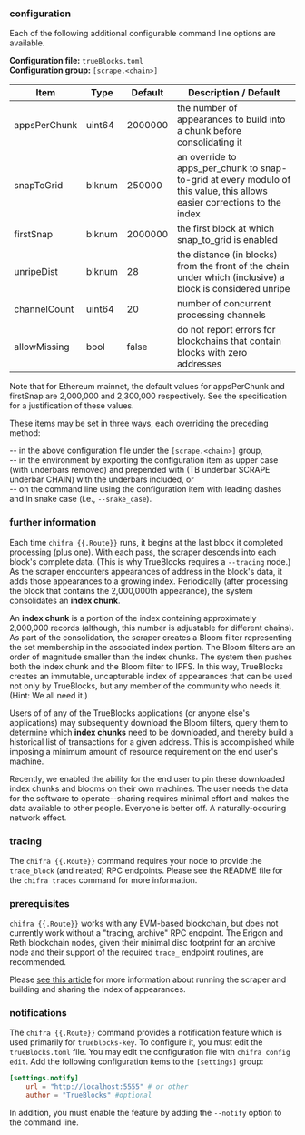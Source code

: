 ### configuration

Each of the following additional configurable command line options are available.

**Configuration file:** `trueBlocks.toml`  
**Configuration group:** `[scrape.<chain>]`

| Item         | Type   | Default | Description / Default                                                                                                    |
| ------------ | ------ | ------- | ------------------------------------------------------------------------------------------------------------------------ |
| appsPerChunk | uint64 | 2000000 | the number of appearances to build into a chunk before consolidating it                                                  |
| snapToGrid   | blknum | 250000  | an override to apps_per_chunk to snap-to-grid at every modulo of this value, this allows easier corrections to the index |
| firstSnap    | blknum | 2000000 | the first block at which snap_to_grid is enabled                                                                         |
| unripeDist   | blknum | 28      | the distance (in blocks) from the front of the chain under which (inclusive) a block is considered unripe                |
| channelCount | uint64 | 20      | number of concurrent processing channels                                                                                 |
| allowMissing | bool   | false   | do not report errors for blockchains that contain blocks with zero addresses                                             |

Note that for Ethereum mainnet, the default values for appsPerChunk and firstSnap are 2,000,000 and 2,300,000 respectively. See the specification for a justification of these values.

These items may be set in three ways, each overriding the preceding method:

-- in the above configuration file under the `[scrape.<chain>]` group,  
-- in the environment by exporting the configuration item as upper case (with underbars removed) and prepended with (TB underbar SCRAPE underbar CHAIN) with the underbars included, or  
-- on the command line using the configuration item with leading dashes and in snake case (i.e., `--snake_case`).

### further information

Each time `chifra {{.Route}}` runs, it begins at the last block it completed processing (plus one). With
each pass, the scraper descends into each block's complete data. (This is why TrueBlocks requires
a `--tracing` node.) As the scraper encounters appearances of address in the
block's data, it adds those appearances to a growing index. Periodically (after processing the
block that contains the 2,000,000th appearance), the system consolidates an **index chunk**.

An **index chunk** is a portion of the index containing approximately 2,000,000 records (although,
this number is adjustable for different chains). As part of the consolidation, the scraper creates
a Bloom filter representing the set membership in the associated index portion. The Bloom filters
are an order of magnitude smaller than the index chunks. The system then pushes both the index
chunk and the Bloom filter to IPFS. In this way, TrueBlocks creates an immutable, uncapturable
index of appearances that can be used not only by TrueBlocks, but any member of the community who
needs it. (Hint: We all need it.)

Users of of any of the TrueBlocks applications (or anyone else's applications) may subsequently
download the Bloom filters, query them to determine which **index chunks** need to be downloaded,
and thereby build a historical list of transactions for a given address. This is accomplished
while imposing a minimum amount of resource requirement on the end user's machine.

Recently, we enabled the ability for the end user to pin these downloaded index chunks and blooms
on their own machines. The user needs the data for the software to operate--sharing requires
minimal effort and makes the data available to other people. Everyone is better off. A
naturally-occuring network effect.

### tracing

The `chifra {{.Route}}` command requires your node to provide the `trace_block` (and related) RPC endpoints. Please see the
README file for the `chifra traces` command for more information.

### prerequisites

`chifra {{.Route}}` works with any EVM-based blockchain, but does not currently work without a "tracing,
archive" RPC endpoint. The Erigon and Reth blockchain nodes, given their minimal disc footprint for an
archive node and their support of the required `trace_` endpoint routines, are recommended.

Please [see this article](https://trueblocks.io/blog/a-long-winded-explanation-of-trueblocks/) for
more information about running the scraper and building and sharing the index of appearances.

### notifications

The `chifra {{.Route}}` command provides a notification feature which is used primarily for `trueblocks-key`.
To configure it, you must edit the `trueBlocks.toml` file. You may edit the configuration file with
`chifra config edit`. Add the following configuration items to the `[settings]` group:

```toml
[settings.notify]
    url = "http://localhost:5555" # or other
    author = "TrueBlocks" #optional
```

In addition, you must enable the feature by adding the `--notify` option to the command line.
